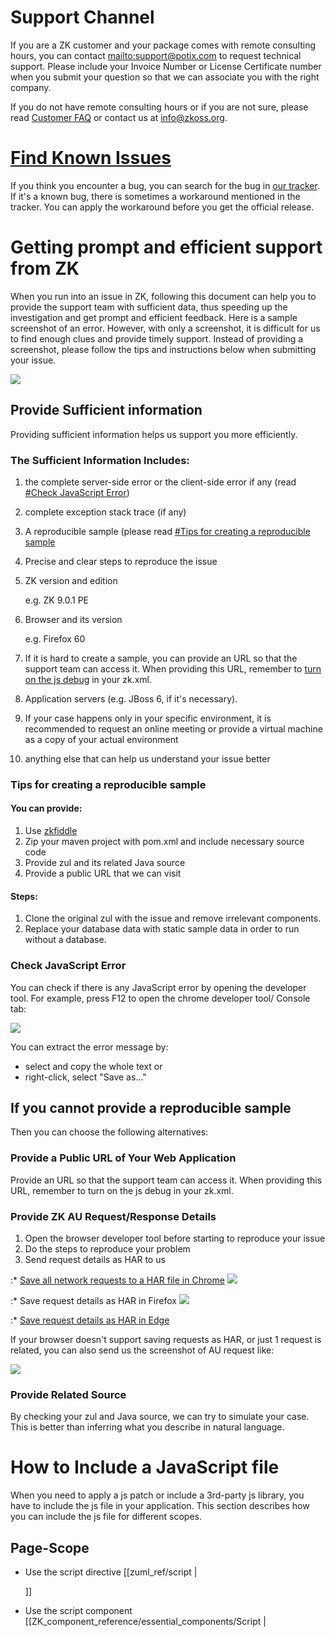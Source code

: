 # Support Channel

If you are a ZK customer and your package comes with remote consulting
hours, you can contact
[mailto:support@potix.com](mailto:support@potix.com) to request
technical support. Please include your Invoice Number or License
Certificate number when you submit your question so that we can
associate you with the right company.

If you do not have remote consulting hours or if you are not sure,
please read [Customer FAQ](https://www.zkoss.org/wiki/Customers/FAQ#What_is_my_current_ZK_Package.3F)
or contact us at info@zkoss.org.

# [Find Known Issues](https://tracker.zkoss.org/issues/)

If you think you encounter a bug, you can search for the bug in [our tracker](https://tracker.zkoss.org/issues). If it's a known bug, there
is sometimes a workaround mentioned in the tracker. You can apply the
workaround before you get the official release.

# Getting prompt and efficient support from ZK

When you run into an issue in ZK, following this document can help you
to provide the support team with sufficient data, thus speeding up the
investigation and get prompt and efficient feedback. Here is a sample
screenshot of an error. However, with only a screenshot, it is difficult
for us to find enough clues and provide timely support. Instead of
providing a screenshot, please follow the tips and instructions below
when submitting your issue.

![](ZK_MeetRpoblem01.png)

## Provide Sufficient information

Providing sufficient information helps us support you more efficiently.

### The Sufficient Information Includes:

1.  the complete server-side error or the client-side error if any (read
    [\#Check JavaScript Error](#Check_JavaScript_Error))
2.  complete exception stack trace (if any)
3.  A reproducible sample (please read [\#Tips for creating a reproducible sample](#Tips_for_creating_a_reproducible_sample)
4.  Precise and clear steps to reproduce the issue
5.  ZK version and edition
      
    e.g. ZK 9.0.1 PE
6.  Browser and its version
      
    e.g. Firefox 60
7.  If it is hard to create a sample, you can provide an URL so that the
    support team can access it. When providing this URL, remember to
    [turn on the js debug]({{site.baseurl}}/zk_config_ref/the_client_config_element/the_debug_js_element)
    in your zk.xml.
8.  Application servers (e.g. JBoss 6, if it's necessary).
9.  If your case happens only in your specific environment, it is
    recommended to request an online meeting or provide a virtual
    machine as a copy of your actual environment
10. anything else that can help us understand your issue better

### Tips for creating a reproducible sample

#### You can provide:

1.  Use [zkfiddle](http://zkfiddle.org)
2.  Zip your maven project with pom.xml and include necessary source
    code
3.  Provide zul and its related Java source
4.  Provide a public URL that we can visit

#### Steps:

1.  Clone the original zul with the issue and remove irrelevant
    components.
2.  Replace your database data with static sample data in order to run
    without a database.

### Check JavaScript Error

You can check if there is any JavaScript error by opening the developer
tool. For example, press F12 to open the chrome developer tool/ Console
tab:

![](chrome-js-error.png)

You can extract the error message by:

- select and copy the whole text or
- right-click, select "Save as..."

## If you cannot provide a reproducible sample

Then you can choose the following alternatives:

### Provide a Public URL of Your Web Application

Provide an URL so that the support team can access it. When providing
this URL, remember to turn on the js debug in your zk.xml.

### Provide ZK AU Request/Response Details

1.  Open the browser developer tool before starting to reproduce your
    issue
2.  Do the steps to reproduce your problem
3.  Send request details as HAR to us

:\* [Save all network requests to a HAR file in Chrome](https://developers.google.com/web/tools/chrome-devtools/network/reference#save-as-har)
![](save_har_chrome.png)

:\* Save request details as HAR in Firefox ![](save_har_firefox.png)

:\* [Save request details as HAR in Edge](https://docs.microsoft.com/en-us/microsoft-edge/devtools-guide/network)

If your browser doesn't support saving requests as HAR, or just 1
request is related, you can also send us the screenshot of AU request
like:

![](au-request.png)

### Provide Related Source

By checking your zul and Java source, we can try to simulate your case.
This is better than inferring what you describe in natural language.

# How to Include a JavaScript file

When you need to apply a js patch or include a 3rd-party js library, you
have to include the js file in your application. This section describes
how you can include the js file for different scopes.

## Page-Scope

- Use the script directive
  \[\[zuml_ref/script \|
  <?script?>

  \]\]
- Use the script component
  \[\[ZK_component_reference/essential_components/Script \|
  <script>

  \]\]

## Application-Scope

If you need to include a javascript file on every zul, there are 2 ways:

### By language addon

Create a `lang-addon.xml` according to [ ZK Client-side Reference/Language Definition#Language_Addon]({{site.baseurl}}/zk_client_side_ref/language_definition#Language_Addon)
and include the javascript file with <javascript>. For example:

```xml
<language-addon>
    <addon-name>patch-addon</addon-name><!-- give a meaningful name -->
    <language-name>xul/html</language-name>
    <depends>zul</depends>
    <javascript src="~./mypatch.js" />
    <javascript src="/zkpatch/mypatch2.js"/>
</language-addon>
```

- Line 4: see the next section
- Line 5: a path starting with `~./` is a [ classpath web resource path]({{site.baseurl}}/zk_dev_ref/ui_composing/include_a_page#Classpath_Web_Resource_Path)
  which is a special path supported by ZK
- Line 6: You can also link a file under your web application context
  root

#### Dependent Addon

If you override a component's widget or extend an existing component,
it's crucial to specify <depends> correctly, so that your land addon
will take effect. According to which component you override, you need to
specify the corresponding addon name. For example:

- If you override a component in zul language e.g. <button>, you specify

<depends>`zul`</depends>

- If you override a component provided by zkmax e.g. <code>
  <nav>

  </code>, you specify

<depends>`zkmax`</depends>

- If you override something about accessibility, e.g. override aria
  attribute, you specify

<depends>`za11y`</depends>

=== Use
\[\[{{site.baseurl}}/zk_config_ref/the_embed_element
\|

<embed>

\]\] ===

# How to Apply a Java Patch

When there is a bug, we provide a workaround with a Java file. Here are
the steps to apply it:

1.  Put the patched Java file in its package under your project source

e.g. `org.zkoss.zul`

1.  Compile it with your project source

Then it can override the same Java class in the ZK jar.

## Example

Got a patched `org.zkoss.bind.impl.BinderImpl`.

1.  create a package `org.zkoss.bind.impl` in your project source
2.  put `BinderImpl.java` under the package

# How to Run a Sample Maven Project

In order to narrow down the problem and eliminate differences caused by
different environments, we often send you a sample maven project that
tries to simulate and reproduce your issue. To run the project, you need
to [download maven](http://maven.apache.org/download.cgi) and
[setup](http://maven.apache.org/guides/getting-started/maven-in-five-minutes.html)
first.

1.  Run your command line interface
2.  switch to the sample project's root folder that has a `pom.xml`
3.  Start jetty server with the command below
      
    `mvn jetty:run`
4.  Visit the project's pages with your browser

If you don't know the zul's path or if the path is incorrect, just visit
<http://localhost:8080>. A browser will show a link with the correct
context path: ![](jettyRoot.png)

Click the link and it will list folders then you can navigate to find
the zul. ![](listFolder.png)

# How to get Browser Performance Profile

If you are running into a performance issue, you can first check out
[Step by Step Trouble Shooting]({{site.baseurl}}/zk_dev_ref/performance_monitoring/step_by_step_trouble_shooting)
and do a first step analysis using browser's developer tools.

## [By Chrome developer tool](https://developers.google.com/web/tools/chrome-devtools/evaluate-performance)

## [By Firefox developer tool](https://developer.mozilla.org/en-US/docs/Tools/Performance)

## [By Edge developer tool](https://docs.microsoft.com/en-us/microsoft-edge/devtools-guide/performance)
